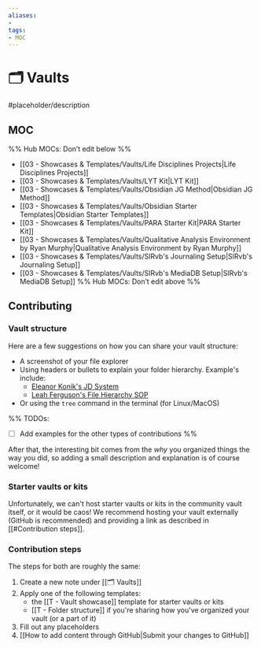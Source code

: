 ```yaml
---
aliases:
- 
tags: 
- MOC
---
```


# 🗂️ Vaults

#placeholder/description

## MOC

%% Hub MOCs: Don’t edit below  %%
-  [[03 - Showcases & Templates/Vaults/Life Disciplines Projects|Life Disciplines Projects]]
-  [[03 - Showcases & Templates/Vaults/LYT Kit|LYT Kit]]
-  [[03 - Showcases & Templates/Vaults/Obsidian JG Method|Obsidian JG Method]]
-  [[03 - Showcases & Templates/Vaults/Obsidian Starter Templates|Obsidian Starter Templates]]
-  [[03 - Showcases & Templates/Vaults/PARA Starter Kit|PARA Starter Kit]]
-  [[03 - Showcases & Templates/Vaults/Qualitative Analysis Environment by Ryan Murphy|Qualitative Analysis Environment by Ryan Murphy]]
-  [[03 - Showcases & Templates/Vaults/SlRvb's Journaling Setup|SlRvb's Journaling Setup]]
-  [[03 - Showcases & Templates/Vaults/SlRvb's MediaDB Setup|SlRvb's MediaDB Setup]]
%% Hub MOCs: Don’t edit above  %%


## Contributing

### Vault structure

Here are a few suggestions on how you can share your vault structure:

- A screenshot of your file explorer
- Using headers or bullets to explain your folder hierarchy. Example's include:
  - [Eleanor Konik's JD System](https://publish.obsidian.md/eleanorkonik/00+Meta/03+Structure/JD+System+2021-08-22)
  - [Leah Ferguson's File Hierarchy SOP](<https://publish.obsidian.md/leah/00+Meta/04+SOP/File+Hierarchy+(SOP)>)
- Or using the `tree` command in the terminal (for Linux/MacOS)

%%
TODOs:
- [ ] Add examples for the other types of contributions
%%

After that, the interesting bit comes from the *why* you organized things the way you did, so adding a small description and explanation is of course welcome!

### Starter vaults or kits

Unfortunately, we can't host starter vaults or kits in the community vault itself, or it would be caos! We recommend hosting your vault externally (GitHub is recommended) and providing a link as described in [[#Contribution steps]].

### Contribution steps

The steps for both are roughly the same:

1. Create a new note under [[🗂️ Vaults]]
2. Apply one of the following templates:
   - the [[T - Vault showcase]] template for starter vaults or kits
   - [[T - Folder structure]] if you're sharing how you've organized your vault (or a part of it)
3. Fill out any placeholders
4. [[How to add content through GitHub|Submit your changes to GitHub]]
